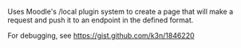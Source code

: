 Uses Moodle's /local plugin system to create a page that will make a request
and push it to an endpoint in the defined format.

For debugging, see https://gist.github.com/k3n/1846220

